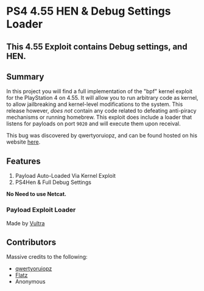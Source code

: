 # PS4 4.55 HEN & Debug Settings Loader
This 4.55 Exploit contains Debug settings, and HEN.
---
## Summary
In this project you will find a full implementation of the "bpf" kernel exploit for the PlayStation 4 on 4.55. It will allow you to run arbitrary code as kernel, to allow jailbreaking and kernel-level modifications to the system. This release however, *does not* contain any code related to defeating anti-piracy mechanisms or running homebrew. This exploit does include a loader that listens for payloads on port `9020` and will execute them upon receival.

This bug was discovered by qwertyoruiopz, and can be found hosted on his website [here](http://crack.bargains/455/).

## Features
1) Payload Auto-Loaded Via Kernel Exploit
2) PS4Hen & Full Debug Settings 

**No Need to use Netcat.**

### Payload Exploit Loader
Made by [Vultra](https://twitter.com/C0rpVultra)

## Contributors
Massive credits to the following:

- [qwertyoruiopz](https://twitter.com/qwertyoruiopz)
- [Flatz](https://twitter.com/flat_z)
- Anonymous
